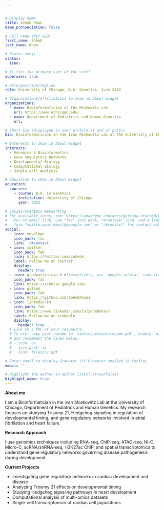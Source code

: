 ```yaml
---


# Display name
title: Zoheb Khan
name_pronunciation: false

# Full name (for SEO)
first_name: Zoheb
last_name: Khan

# Status emoji
status:
  icon:

# Is this the primary user of the site?
superuser: true

# Role/position/tagline
role: University of Chicago, B.A. Genetics, June 2022

# Organizations/Affiliations to show in About widget
organizations:
  - name: Bioinformatician at the Moskowitz Lab
    url: https://www.uchicago.edu/
  - name: Department of Pediatrics and Human Genetics
    url:

# Short bio (displayed in user profile at end of posts)
bio: Bioinformatician in the Ivan Moskowitz Lab at the University of Chicago studying gene regulatory networks in development and disease.

# Interests to show in About widget
interests:
  - Genomics & Bioinformatics
  - Gene Regulatory Networks
  - Developmental Biology
  - Computational Biology
  - Single-cell Analysis

# Education to show in About widget
education:
  courses:
    - course: B.A. in Genetics
      institution: University of Chicago
      year: 2022

# Social/Academic Networking
# For available icons, see: https://wowchemy.com/docs/getting-started/page-builder/#icons
#   For an email link, use "fas" icon pack, "envelope" icon, and a link in the
#   form "mailto:your-email@example.com" or "/#contact" for contact widget.
social:
  - icon: envelope
    icon_pack: fas
    link: '/#contact'
  - icon: twitter
    icon_pack: fab
    link: https://twitter.com/zohebk
    label: Follow me on Twitter
    display:
      header: true
  - icon: graduation-cap # Alternatively, use `google-scholar` icon from `ai` icon pack
    icon_pack: fas
    link: https://scholar.google.com/
  - icon: github
    icon_pack: fab
    link: https://github.com/ZohebKhan1
  - icon: linkedin-in
    icon_pack: fab
    link: https://www.linkedin.com/in/zohebkhan/
    label: Follow me on LinkedIn
    display:
      header: true
  # Link to a PDF of your resume/CV.
  # To use: copy your resume to `static/uploads/resume.pdf`, enable `ai` icons in `params.yaml`,
  # and uncomment the lines below.
  # - icon: cv
  #   icon_pack: ai
  #   link: files/cv.pdf

# Enter email to display Gravatar (if Gravatar enabled in Config)
email: ''

# Highlight the author in author lists? (true/false)
highlight_name: true
---
```


**About me**

I am a Bioinformatician in the Ivan Moskowitz Lab at the University of Chicago, Department of Pediatrics and Human Genetics. My research focuses on studying Trisomy 21, Hedgehog signaling in regulation of developmental timing, and gene regulatory networks involved in atrial fibrillation and heart failure.

**Research Approach**

I use genomics techniques including RNA-seq, ChIP-seq, ATAC-seq, Hi-C, Micro-C, scRNA/snRNA-seq, H3K27ac ChIP, and spatial transcriptomics to understand gene regulatory networks governing disease pathogenesis during development.

**Current Projects**

* Investigating gene regulatory networks in cardiac development and disease
* Analyzing Trisomy 21 effects on developmental timing
* Studying Hedgehog signaling pathways in heart development
* Computational analysis of multi-omics datasets
* Single-cell transcriptomics of cardiac cell populations